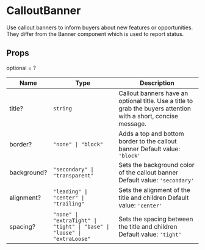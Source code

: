 # CalloutBanner

Use callout banners to inform buyers about new features or opportunities.
They differ from the Banner component which is used to report status.

## Props
optional = ?

| Name | Type | Description |
| --- | --- | --- |
| title? | <code>string</code> | Callout banners have an optional title. Use a title to grab the buyers attention with a short, concise message.  |
| border? | <code>"none" &#124; "block"</code> | Adds a top and bottom border to the callout banner Default value: <code>'block'</code> |
| background? | <code>"secondary" &#124; "transparent"</code> | Sets the background color of the callout banner Default value: <code>'secondary'</code> |
| alignment? | <code>"leading" &#124; "center" &#124; "trailing"</code> | Sets the alignment of the title and children Default value: <code>'center'</code> |
| spacing? | <code>"none" &#124; "extraTight" &#124; "tight" &#124; "base" &#124; "loose" &#124; "extraLoose"</code> | Sets the spacing between the title and children Default value: <code>'tight'</code> |